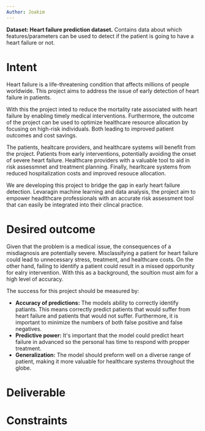 ```yaml
---
Author: Joakim
---
```


**Dataset: Heart failure prediction dataset.** Contains data about which features/parameters can be used to detect if the patient is going to have a heart failure or not.

# Intent

Heart failure is a life-threatening condition that affects millions of people worldwide. This project aims to address the issue of early detection of heart failure in patients. 

With this the project inted to reduce the mortality rate associated with heart failure by enabling timely medical interventions. Furthermore, the outcome of the project can be used to optimize healthcare resource allocation by focusing on high-risk individuals. Both leading to improved patient outcomes and cost savings.

The patients, healtcare providers, and healthcare systems will benefit from the project. Patients from early interventions, potentially avoiding the onset of severe heart failure. Healthcare providers with a valuable tool to aid in risk assessmnet and treatment planning. Finally, hearltcare systems from reduced hospitalization costs and improved resouce allocation.

We are developing this project to bridge the gap in early heart failure detection. Levaragin machine learning and data analysis, the project aim to empower headlthcare professionals with an accurate risk assessment tool that can easily be integrated into their clincal practice.

# Desired outcome

Given that the problem is a medical issue, the consequences of a misdiagnosis are potentially severe. Misclassifying a patient for heart failure could lead to unnecessary stress, treatment, and healthcare costs. On the other hand, failing to identify a patient could result in a missed opportunity for ealry intervention. With this as a background, the soultion must aim for a high level of accuracy.

The success for this project should be measured by:

- **Accuracy of predictions:** The models ability to correctly identify patiants. This means correctly predict patients that would suffer from heart failure and patients that would not suffer. Furthermore, it is important to minimize the numbers of both false positive and false negatives.
- **Predictive power:** It's important that the model could predict heart failure in advanced so the personal has time to respond with propper treatment.
- **Generalization:** The model should preform well on a diverse range of patient, making it more valuable for healthcare systems throughout the globe.

# Deliverable



# Constraints
